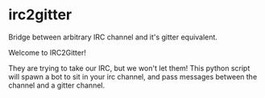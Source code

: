 # irc2gitter
Bridge between arbitrary IRC channel and it's gitter equivalent. 

Welcome to IRC2Gitter!

They are trying to take our IRC, but we won't let them! This python script will spawn a bot to sit in your irc channel, and pass messages between the channel and a gitter channel.
